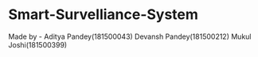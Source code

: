 # Smart-Survelliance-System
Made by - Aditya Pandey(181500043)
          Devansh Pandey(181500212)
          Mukul Joshi(181500399)
